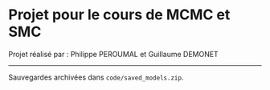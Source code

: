 # Projet pour le cours de MCMC et SMC

Projet réalisé par : Philippe PEROUMAL et Guillaume DEMONET

****
Sauvegardes archivées dans `code/saved_models.zip`.
